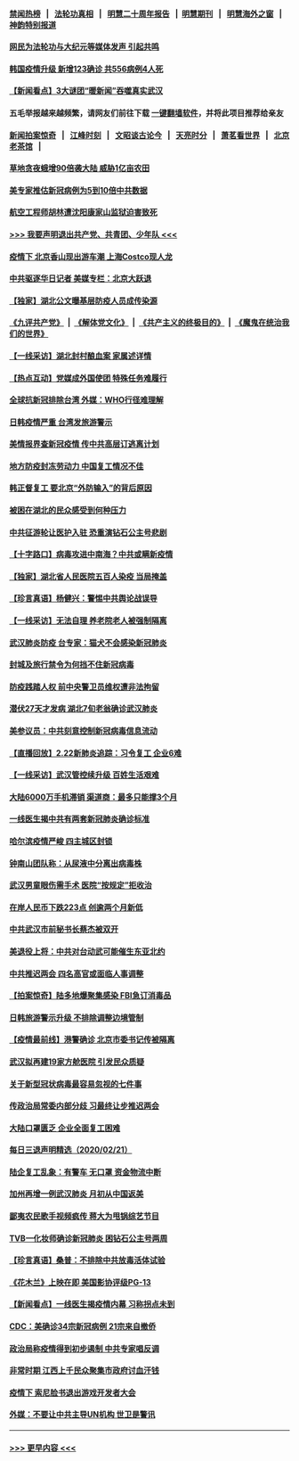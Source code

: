 #### [禁闻热榜](热点新闻.md?=0)  &nbsp;&nbsp;|&nbsp;&nbsp; [法轮功真相](https://github.com/gfw-breaker/truth/blob/master/README.md?=0) &nbsp;&nbsp;|&nbsp;&nbsp; [明慧二十周年报告](https://github.com/gfw-breaker/mh-reports/blob/master/README.md?=0) &nbsp;&nbsp;|&nbsp;&nbsp;[明慧期刊](https://github.com/gfw-breaker/mh-qikan) &nbsp;&nbsp;|&nbsp;&nbsp; [明慧海外之窗](https://github.com/gfw-breaker/mh-news/blob/master/README.md?=0) &nbsp;&nbsp;|&nbsp;&nbsp; [神韵特别报道](https://github.com/gfw-breaker/mh-news/blob/master/shenyun.md?=0)
#### [网民为法轮功与大纪元等媒体发声 引起共鸣](../pages/nsc413/n11889143.md?t=02231602) 
#### [韩国疫情升级 新增123确诊 共556病例4人死](../pages/nsc413/n11888882.md?t=02231602) 
#### [【新闻看点】3大谜团“暖新闻”吞噬真实武汉](../pages/nsc413/n11888400.md?t=02231602) 
#### 五毛举报越来越频繁，请网友们前往下载 [一键翻墙软件](https://github.com/gfw-breaker/ssr-accounts)，并将此项目推荐给亲友
#### [新闻拍案惊奇](https://github.com/gfw-breaker/banned-news/blob/master/pages/link4.md) &nbsp;&nbsp;|&nbsp;&nbsp; [江峰时刻](https://github.com/gfw-breaker/banned-news/blob/master/pages/link4.md) &nbsp;&nbsp;|&nbsp;&nbsp; [文昭谈古论今](https://github.com/gfw-breaker/banned-news/blob/master/pages/link4.md) &nbsp;&nbsp;|&nbsp;&nbsp; [天亮时分](https://github.com/gfw-breaker/banned-news/blob/master/pages/link4.md) &nbsp;&nbsp;|&nbsp;&nbsp; [萧茗看世界](https://github.com/gfw-breaker/banned-news/blob/master/pages/link4.md) &nbsp;&nbsp;|&nbsp;&nbsp; [北京老茶馆](https://github.com/gfw-breaker/banned-news/blob/master/pages/link4.md) &nbsp;&nbsp;|&nbsp;&nbsp; 
#### [草地贪夜蛾增90倍袭大陆 威胁1亿亩农田](../pages/nsc413/n11888493.md?t=02231602) 
#### [美专家推估新冠病例为5到10倍中共数据](../pages/nsc413/n11884404.md?t=02231602) 
#### [航空工程师胡林遭沈阳康家山监狱迫害致死](../pages/nsc413/n11888407.md?t=02231602) 
#### [>>> 我要声明退出共产党、共青团、少年队 <<<](https://github.com/begood0513/goodnews/blob/master/quit/letter.md) 
#### [疫情下 北京香山现出游车潮 上海Costco现人龙](../pages/nsc413/n11888399.md?t=02231602) 
#### [中共驱逐华日记者 美媒专栏：北京大跃退](../pages/nsc413/n11888453.md?t=02231602) 
#### [【独家】湖北公文曝基层防疫人员成传染源](../pages/nsc413/n11887125.md?t=02231602) 
#### [《九评共产党》](https://github.com/begood0513/9ping.md/blob/master/README.md) &nbsp;|&nbsp; [《解体党文化》](../../../../jtdwh.md/blob/master/README.md)  &nbsp;|&nbsp; [《共产主义的终极目的》](../../../../gczydzjmd.md/blob/master/README.md) &nbsp;|&nbsp; [《魔鬼在统治我们的世界》](../../../../mgztzwmdsj.md/blob/master/README.md) 
#### [【一线采访】湖北封村酿血案 家属述详情](../pages/nsc413/n11888368.md?t=02231602) 
#### [【热点互动】党媒成外国使团 特殊任务难履行](../pages/nsc413/n11888306.md?t=02231602) 
#### [全球抗新冠排除台湾 外媒：WHO行径难理解](../pages/nsc413/n11888248.md?t=02231602) 
#### [日韩疫情严重 台湾发旅游警示](../pages/nsc413/n11888371.md?t=02231602) 
#### [美情报界查新冠疫情 传中共高层订逃离计划](../pages/nsc413/n11888161.md?t=02231602) 
#### [地方防疫封冻劳动力 中国复工情况不佳](../pages/nsc413/n11888213.md?t=02231602) 
#### [韩正督复工 要北京“外防输入”的背后原因](../pages/nsc413/n11888026.md?t=02231602) 
#### [被困在湖北的民众感受到何种压力](../pages/nsc413/n11888263.md?t=02231602) 
#### [中共征游轮让医护入驻 恐重演钻石公主号悲剧](../pages/nsc413/n11888077.md?t=02231602) 
#### [【十字路口】病毒攻进中南海？中共或瞒新疫情](../pages/nsc413/n11887894.md?t=02231602) 
#### [【独家】湖北省人民医院五百人染疫 当局掩盖](../pages/nsc413/n11888080.md?t=02231602) 
#### [【珍言真语】杨健兴：警惕中共舆论战误导](../pages/nsc413/n11888131.md?t=02231602) 
#### [【一线采访】无法自理 养老院老人被强制隔离](../pages/nsc413/n11887954.md?t=02231602) 
#### [武汉肺炎防疫 台专家：猫犬不会感染新冠肺炎](../pages/nsc413/n11888041.md?t=02231602) 
#### [封城及旅行禁令为何挡不住新冠病毒](../pages/nsc413/n11888067.md?t=02231602) 
#### [防疫践踏人权 前中央警卫员维权遭非法拘留](../pages/nsc413/n11887653.md?t=02231602) 
#### [潜伏27天才发病 湖北7旬老翁确诊武汉肺炎](../pages/nsc413/n11887996.md?t=02231602) 
#### [美参议员：中共刻意控制新冠病毒信息流动](../pages/nsc413/n11887949.md?t=02231602) 
#### [【直播回放】2.22新肺炎追踪：习令复工 企业6难](../pages/nsc413/n11887888.md?t=02231602) 
#### [【一线采访】武汉管控续升级 百姓生活艰难](../pages/nsc413/n11886970.md?t=02231602) 
#### [大陆6000万手机滞销 渠道商：最多只能撑3个月](../pages/nsc413/n11887539.md?t=02231602) 
#### [一线医生揭中共有两套新冠肺炎确诊标准](../pages/nsc413/n11887560.md?t=02231602) 
#### [哈尔滨疫情严峻 四主城区封锁](../pages/nsc413/n11887651.md?t=02231602) 
#### [钟南山团队称：从尿液中分离出病毒株](../pages/nsc413/n11887606.md?t=02231602) 
#### [武汉男童眼伤需手术 医院“按规定”拒收治](../pages/nsc413/n11887444.md?t=02231602) 
#### [在岸人民币下跌223点 创逾两个月新低](../pages/nsc413/n11887245.md?t=02231602) 
#### [中共武汉市前秘书长蔡杰被双开](../pages/nsc413/n11887385.md?t=02231602) 
#### [美退役上将：中共对台动武可能催生东亚北约](../pages/nsc413/n11887392.md?t=02231602) 
#### [中共推迟两会 四名高官或面临人事调整](../pages/nsc413/n11887347.md?t=02231602) 
#### [【拍案惊奇】陆多地爆聚集感染 FBI急订消毒品](../pages/nsc413/n11887149.md?t=02231602) 
#### [日韩旅游警示升级 不排除调整边境管制](../pages/nsc413/n11887156.md?t=02231602) 
#### [【疫情最前线】港警确诊 北京市委书记传被隔离](../pages/nsc413/n11886872.md?t=02231602) 
#### [武汉拟再建19家方舱医院 引发民众质疑](../pages/nsc413/n11887106.md?t=02231602) 
#### [关于新型冠状病毒最容易忽视的七件事](../pages/nsc413/n11886753.md?t=02231602) 
#### [传政治局常委内部分歧 习最终让步推迟两会](../pages/nsc413/n11887071.md?t=02231602) 
#### [大陆口罩匮乏 企业全面复工困难](../pages/nsc413/n11885241.md?t=02231602) 
#### [每日三退声明精选（2020/02/21）](../pages/nsc413/n11887119.md?t=02231602) 
#### [陆企复工乱象：有警车 无口罩 资金物流中断](../pages/nsc413/n11886914.md?t=02231602) 
#### [加州再增一例武汉肺炎 月初从中国返美](../pages/nsc413/n11886929.md?t=02231602) 
#### [鄙夷农民歌手视频疯传 蒋大为甩锅综艺节目](../pages/nsc413/n11886556.md?t=02231602) 
#### [TVB一化妆师确诊新冠肺炎 困钻石公主号两周](../pages/nsc413/n11884255.md?t=02231602) 
#### [【珍言真语】桑普：不排除中共放毒活体试验](../pages/nsc413/n11886832.md?t=02231602) 
#### [《花木兰》上映在即 美国影协评级PG-13](../pages/nsc413/n11884340.md?t=02231602) 
#### [【新闻看点】一线医生揭疫情内幕 习称拐点未到](../pages/nsc413/n11886484.md?t=02231602) 
#### [CDC：美确诊34宗新冠病例 21宗来自撤侨](../pages/nsc413/n11886795.md?t=02231602) 
#### [政治局称疫情得到初步遏制 中共专家唱反调](../pages/nsc413/n11886721.md?t=02231602) 
#### [非常时期 江西上千民众聚集市政府讨血汗钱](../pages/nsc413/n11886708.md?t=02231602) 
#### [疫情下 索尼脸书退出游戏开发者大会](../pages/nsc413/n11886668.md?t=02231602) 
#### [外媒：不要让中共主导UN机构 世卫是警讯](../pages/nsc413/n11886401.md?t=02231602) 

----
#### [ >>> 更早内容 <<< ](../indexes/nsc413-earlier.md)
